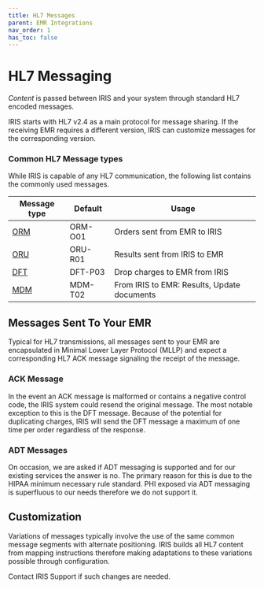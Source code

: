 ```yaml
---
title: HL7 Messages
parent: EMR Integrations
nav_order: 1
has_toc: false
---
```


# HL7 Messaging

*Content* is passed between IRIS and your system through standard HL7 encoded messages.

IRIS starts with HL7 v2.4 as a main protocol for message sharing.  If the receiving EMR requires a different version, IRIS can customize messages for the corresponding version. 

### Common HL7 Message types
While IRIS is capable of any HL7 communication, the following list contains the commonly used messages.

| Message type | Default | Usage
| -- | -- | -- |
| [ORM](/integration/ORM/TEC_005_Rev_C_Standard_Orders/) | ORM-O01 | Orders sent from EMR to IRIS
| [ORU](/integration/ORU/TEC_007_Rev_C_Standard_Results/) | ORU-R01 | Results sent from IRIS to EMR
| [DFT](/integration/DFT_Results/DFT_Results/) | DFT-P03 | Drop charges to EMR from IRIS
| [MDM](/integration/MDM/MDM_Results/) | MDM-T02 | From IRIS to EMR: Results, Update documents

## Messages Sent To Your EMR

Typical for HL7 transmissions, all messages sent to your EMR are encapsulated in Minimal Lower Layer Protocol (MLLP) and expect a corresponding HL7 ACK message signaling the receipt of the message.  

### ACK Message

In the event an ACK message is malformed or contains a negative control code, the IRIS system could resend the original message.  The most notable exception to this is the DFT message. Because of the potential for duplicating charges, IRIS will send the DFT message a maximum of one time per order regardless of the response.

### ADT Messages

On occasion, we are asked if ADT messaging is supported and for our existing services the answer is no.  The primary reason for this is due to the HIPAA minimum necessary rule standard. PHI exposed via ADT messaging is superfluous to our needs therefore we do not support it.

## Customization

Variations of messages typically involve the use of the same common message segments with alternate positioning.  IRIS builds all HL7 content from mapping instructions therefore making adaptations to these variations possible through configuration.  

Contact IRIS Support if such changes are needed.

